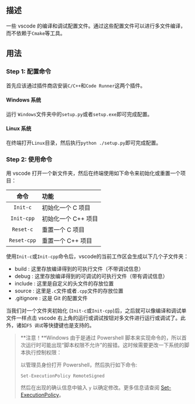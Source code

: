 ## 描述  

一些 vscode 的编译和调试配置文件。通过这些配置文件可以进行多文件编译，而不依赖于`Cmake`等工具。

## 用法 

### Step 1:  配置命令

首先应该通过插件商店安装`C/C++`和`Code Runner`这两个插件。

#### Windows 系统  

运行 `Windows`文件夹中的`setup.py`或者`setup.exe`即可完成配置。

#### Linux 系统

在终端打开`Linux`目录，然后执行`python ./setup.py`即可完成配置。

### Step 2: 使用命令  

用 vscode 打开一个新文件夹，然后在终端使用如下命令来初始化或重置一个项目：  

|命令|功能|
|:----------:|:-------------------------------|
|`Init-c`     | 初始化一个 C 项目      |
|`Init-cpp`   | 初始化一个 C++ 项目|
|`Reset-c`    | 重置一个 C 项目      |
|`Reset-cpp`  | 重置一个 C++ 项目|

使用`Init-c`或`Init-cpp`命令后，vscode的当前工作区会生成以下几个子文件夹：  

- build : 这里存放编译得到的可执行文件（不带调试信息）
- debug : 这里存放编译得到的可调试的可执行文件（带有调试信息）
- include : 这里是自定义的头文件的存放位置
- source : 这里是`.c`文件或者`.cpp`文件的存放位置
- .gitignore : 这是 Git 的配置文件

当我们对一个文件夹初始化 (`Init-c`或`Init-cpp`)后，之后就可以像编译和调试单文件一样点击 vscode 右上角的运行或调试按钮对多文件进行运行或调试了。此外，诸如`F5 调试`等快捷键也是支持的。

> **注意！**Windows 由于是通过 Powershell 脚本来实现命令的，所以首次运行时可能出现“脚本权限不允许”的报错。这时候需要更改一下系统的脚本执行控制权限：
>
> 以管理员身份打开 Powershell，然后执行如下命令:
>
> ```Power
> Set-ExecutionPolicy RemoteSigned
> ```
>
> 然后在出现的确认信息中输入 `y` 以确定修改。更多信息请查阅 [Set-ExecutionPolicy](https://learn.microsoft.com/zh-cn/powershell/module/microsoft.powershell.security/set-executionpolicy?view=powershell-7.3)。

